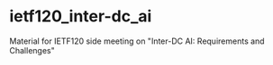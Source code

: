 # ietf120_inter-dc_ai
Material for IETF120 side meeting on "Inter-DC AI: Requirements and Challenges"

